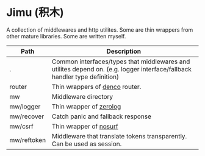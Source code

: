 Jimu (积木)
===

A collection of middlewares and http utilites. Some are thin wrappers from other mature libraries. Some are written myself. 

| **Path** | **Description** |
|----------|-----------------|
| . | Common interfaces/types that middlewares and utilites depend on. (e.g. logger interface/fallback handler type definition) |
| router | Thin wrappers of [denco](https://github.com/naoina/denco) router. |
| mw | Middleware directory |
| mw/logger | Thin wrapper of [zerolog](https://github.com/rs/zerolog) |
| mw/recover | Catch panic and fallback response |
| mw/csrf | Thin wrapper of [nosurf](https://github.com/justinas/nosurf) |
| mw/reftoken | Middleware that translate tokens transparently. Can be used as session. |

